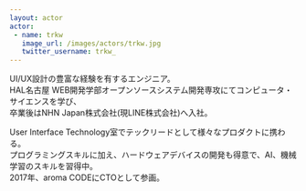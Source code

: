 ```yaml
---
layout: actor
actor:
 - name: trkw
   image_url: /images/actors/trkw.jpg
   twitter_username: trkw_
---
```


UI/UX設計の豊富な経験を有するエンジニア。  
HAL名古屋 WEB開発学部オープンソースシステム開発専攻にてコンピュータ・サイエンスを学び、  
卒業後はNHN Japan株式会社(現LINE株式会社)へ入社。  

User Interface Technology室でテックリードとして様々なプロダクトに携わる。  
プログラミングスキルに加え、ハードウェアデバイスの開発も得意で、AI、機械学習のスキルを習得中。  
2017年、aroma CODEにCTOとして参画。